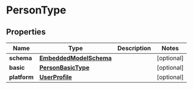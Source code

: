 
# PersonType

## Properties
Name | Type | Description | Notes
------------ | ------------- | ------------- | -------------
**schema** | [**EmbeddedModelSchema**](EmbeddedModelSchema.md) |  |  [optional]
**basic** | [**PersonBasicType**](PersonBasicType.md) |  |  [optional]
**platform** | [**UserProfile**](UserProfile.md) |  |  [optional]



